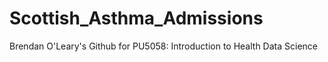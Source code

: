 # Scottish_Asthma_Admissions
 Brendan O'Leary's Github for PU5058: Introduction to Health Data Science
